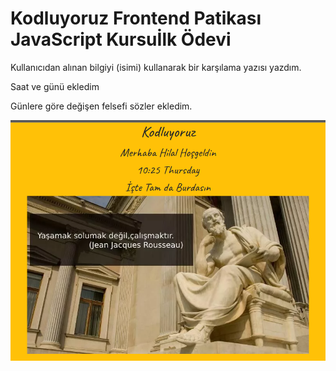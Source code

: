 # Kodluyoruz Frontend Patikası JavaScript Kursuİlk Ödevi

Kullanıcıdan alınan bilgiyi (isimi) kullanarak bir karşılama yazısı yazdım.

Saat ve günü ekledim

Günlere göre değişen felsefi sözler ekledim.

![](proje.png)